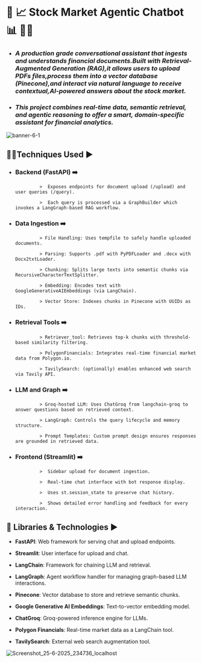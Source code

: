 # :money_with_wings: :chart_with_upwards_trend: Stock Market Agentic Chatbot :bar_chart: :technologist:

* ### _A production grade conversational assistant that ingests and understands financial documents.Built with Retrieval-Augmented Generation (RAG),it allows users to upload PDFs files,process them into a vector database (Pinecone),and interact via natural language to receive contextual,AI-powered answers about the stock market._
* ### _This project combines real-time data, semantic retrieval, and agentic reasoning to offer a smart, domain-specific assistant for financial analytics._

![banner-6-1](https://github.com/user-attachments/assets/12578004-6ce9-4a80-8b08-a12f3ef1eafb)



## 👨‍💻Techniques Used :arrow_forward:

* ### Backend (FastAPI) :arrow_right:

               >  Exposes endpoints for document upload (/upload) and user queries (/query).

               >  Each query is processed via a GraphBuilder which invokes a LangGraph-based RAG workflow.

* ### Data Ingestion :arrow_right:  

               > File Handling: Uses tempfile to safely handle uploaded documents.

               > Parsing: Supports .pdf with PyPDFLoader and .docx with Docx2txtLoader.

               > Chunking: Splits large texts into semantic chunks via RecursiveCharacterTextSplitter.

               > Embedding: Encodes text with GoogleGenerativeAIEmbeddings (via LangChain).

               > Vector Store: Indexes chunks in Pinecone with UUIDs as IDs.

* ### Retrieval Tools :arrow_right:

               > Retriever_tool: Retrieves top-k chunks with threshold-based similarity filtering.

               > PolygonFinancials: Integrates real-time financial market data from Polygon.io.

               > TavilySearch: (optionally) enables enhanced web search via Tavily API.

* ### LLM and Graph :arrow_right:

               > Groq-hosted LLM: Uses ChatGroq from langchain-groq to answer questions based on retrieved context.

               > LangGraph: Controls the query lifecycle and memory structure.

               > Prompt Templates: Custom prompt design ensures responses are grounded in retrieved data.

* ### Frontend (Streamlit) :arrow_right:

               >  Sidebar upload for document ingestion.

               >  Real-time chat interface with bot response display.

               >  Uses st.session_state to preserve chat history.

               >  Shows detailed error handling and feedback for every interaction.

## 🧠 Libraries & Technologies :arrow_forward:

* __FastAPI__: Web framework for serving chat and upload endpoints.

* __Streamlit__: User interface for upload and chat.

* __LangChain__: Framework for chaining LLM and retrieval.

* __LangGraph__: Agent workflow handler for managing graph-based LLM interactions.

* __Pinecone__: Vector database to store and retrieve semantic chunks.

* __Google Generative AI Embeddings__: Text-to-vector embedding model.

* __ChatGroq__: Groq-powered inference engine for LLMs.

* __Polygon Financials__: Real-time market data as a LangChain tool.

* __TavilySearch__: External web search augmentation tool.
  
![Screenshot_25-6-2025_234736_localhost](https://github.com/user-attachments/assets/3f13957d-8023-45d4-865b-89b7d4f5517d)
